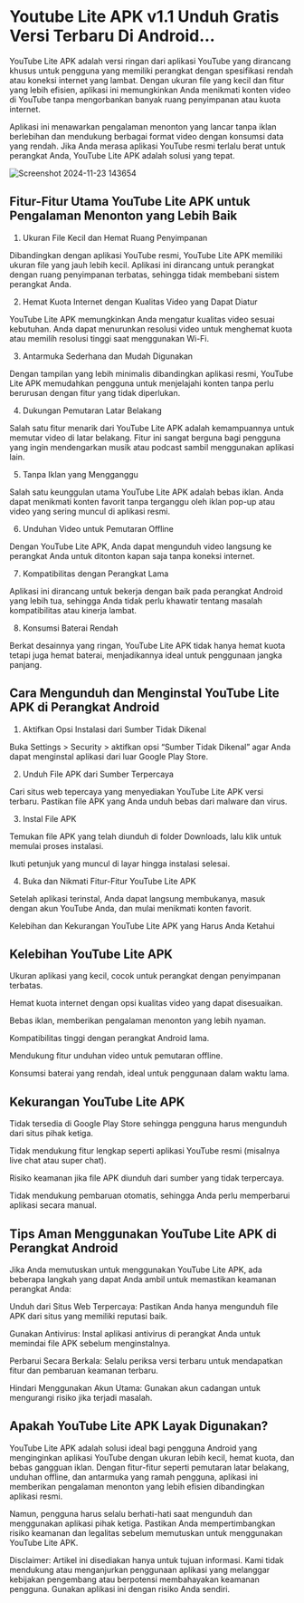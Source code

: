 # Youtube Lite APK v1.1 Unduh Gratis Versi Terbaru Di Android...
YouTube Lite APK adalah versi ringan dari aplikasi YouTube yang dirancang khusus untuk pengguna yang memiliki perangkat dengan spesifikasi rendah atau koneksi internet yang lambat. Dengan ukuran file yang kecil dan fitur yang lebih efisien, aplikasi ini memungkinkan Anda menikmati konten video di YouTube tanpa mengorbankan banyak ruang penyimpanan atau kuota internet.

Aplikasi ini menawarkan pengalaman menonton yang lancar tanpa iklan berlebihan dan mendukung berbagai format video dengan konsumsi data yang rendah. Jika Anda merasa aplikasi YouTube resmi terlalu berat untuk perangkat Anda, YouTube Lite APK adalah solusi yang tepat.

![Screenshot 2024-11-23 143654](https://github.com/user-attachments/assets/8f131a0c-8c13-43bc-9323-b59253b081f6)


## Fitur-Fitur Utama YouTube Lite APK untuk Pengalaman Menonton yang Lebih Baik

1. Ukuran File Kecil dan Hemat Ruang Penyimpanan

Dibandingkan dengan aplikasi YouTube resmi, YouTube Lite APK memiliki ukuran file yang jauh lebih kecil. Aplikasi ini dirancang untuk perangkat dengan ruang penyimpanan terbatas, sehingga tidak membebani sistem perangkat Anda.

2. Hemat Kuota Internet dengan Kualitas Video yang Dapat Diatur

YouTube Lite APK memungkinkan Anda mengatur kualitas video sesuai kebutuhan. Anda dapat menurunkan resolusi video untuk menghemat kuota atau memilih resolusi tinggi saat menggunakan Wi-Fi.

3. Antarmuka Sederhana dan Mudah Digunakan

Dengan tampilan yang lebih minimalis dibandingkan aplikasi resmi, YouTube Lite APK memudahkan pengguna untuk menjelajahi konten tanpa perlu berurusan dengan fitur yang tidak diperlukan.

4. Dukungan Pemutaran Latar Belakang

Salah satu fitur menarik dari YouTube Lite APK adalah kemampuannya untuk memutar video di latar belakang. Fitur ini sangat berguna bagi pengguna yang ingin mendengarkan musik atau podcast sambil menggunakan aplikasi lain.

5. Tanpa Iklan yang Mengganggu

Salah satu keunggulan utama YouTube Lite APK adalah bebas iklan. Anda dapat menikmati konten favorit tanpa terganggu oleh iklan pop-up atau video yang sering muncul di aplikasi resmi.

6. Unduhan Video untuk Pemutaran Offline

Dengan YouTube Lite APK, Anda dapat mengunduh video langsung ke perangkat Anda untuk ditonton kapan saja tanpa koneksi internet.

7. Kompatibilitas dengan Perangkat Lama

Aplikasi ini dirancang untuk bekerja dengan baik pada perangkat Android yang lebih tua, sehingga Anda tidak perlu khawatir tentang masalah kompatibilitas atau kinerja lambat.

8. Konsumsi Baterai Rendah

Berkat desainnya yang ringan, YouTube Lite APK tidak hanya hemat kuota tetapi juga hemat baterai, menjadikannya ideal untuk penggunaan jangka panjang.

## Cara Mengunduh dan Menginstal YouTube Lite APK di Perangkat Android

1. Aktifkan Opsi Instalasi dari Sumber Tidak Dikenal

Buka Settings > Security > aktifkan opsi “Sumber Tidak Dikenal” agar Anda dapat menginstal aplikasi dari luar Google Play Store.

2. Unduh File APK dari Sumber Terpercaya

Cari situs web tepercaya yang menyediakan YouTube Lite APK versi terbaru. Pastikan file APK yang Anda unduh bebas dari malware dan virus.

3. Instal File APK

Temukan file APK yang telah diunduh di folder Downloads, lalu klik untuk memulai proses instalasi.

Ikuti petunjuk yang muncul di layar hingga instalasi selesai.

4. Buka dan Nikmati Fitur-Fitur YouTube Lite APK

Setelah aplikasi terinstal, Anda dapat langsung membukanya, masuk dengan akun YouTube Anda, dan mulai menikmati konten favorit.

Kelebihan dan Kekurangan YouTube Lite APK yang Harus Anda Ketahui

## Kelebihan YouTube Lite APK

Ukuran aplikasi yang kecil, cocok untuk perangkat dengan penyimpanan terbatas.

Hemat kuota internet dengan opsi kualitas video yang dapat disesuaikan.

Bebas iklan, memberikan pengalaman menonton yang lebih nyaman.

Kompatibilitas tinggi dengan perangkat Android lama.

Mendukung fitur unduhan video untuk pemutaran offline.

Konsumsi baterai yang rendah, ideal untuk penggunaan dalam waktu lama.

## Kekurangan YouTube Lite APK

Tidak tersedia di Google Play Store sehingga pengguna harus mengunduh dari situs pihak ketiga.

Tidak mendukung fitur lengkap seperti aplikasi YouTube resmi (misalnya live chat atau super chat).

Risiko keamanan jika file APK diunduh dari sumber yang tidak terpercaya.

Tidak mendukung pembaruan otomatis, sehingga Anda perlu memperbarui aplikasi secara manual.

## Tips Aman Menggunakan YouTube Lite APK di Perangkat Android

Jika Anda memutuskan untuk menggunakan YouTube Lite APK, ada beberapa langkah yang dapat Anda ambil untuk memastikan keamanan perangkat Anda:

Unduh dari Situs Web Terpercaya: Pastikan Anda hanya mengunduh file APK dari situs yang memiliki reputasi baik.

Gunakan Antivirus: Instal aplikasi antivirus di perangkat Anda untuk memindai file APK sebelum menginstalnya.

Perbarui Secara Berkala: Selalu periksa versi terbaru untuk mendapatkan fitur dan pembaruan keamanan terbaru.

Hindari Menggunakan Akun Utama: Gunakan akun cadangan untuk mengurangi risiko jika terjadi masalah.

## Apakah YouTube Lite APK Layak Digunakan?

YouTube Lite APK adalah solusi ideal bagi pengguna Android yang menginginkan aplikasi YouTube dengan ukuran lebih kecil, hemat kuota, dan bebas gangguan iklan. Dengan fitur-fitur seperti pemutaran latar belakang, unduhan offline, dan antarmuka yang ramah pengguna, aplikasi ini memberikan pengalaman menonton yang lebih efisien dibandingkan aplikasi resmi.

Namun, pengguna harus selalu berhati-hati saat mengunduh dan menggunakan aplikasi pihak ketiga. Pastikan Anda mempertimbangkan risiko keamanan dan legalitas sebelum memutuskan untuk menggunakan YouTube Lite APK.

Disclaimer: Artikel ini disediakan hanya untuk tujuan informasi. Kami tidak mendukung atau menganjurkan penggunaan aplikasi yang melanggar kebijakan pengembang atau berpotensi membahayakan keamanan pengguna. Gunakan aplikasi ini dengan risiko Anda sendiri.
